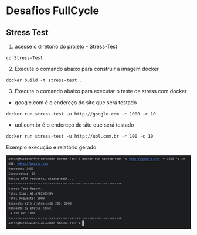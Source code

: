 # Desafios FullCycle


## Stress Test

1. acesse o diretorio do projeto - Stress-Test
```shell
cd Stress-Test
```
2. Execute o comando abaixo para construir a imagem docker
```shell
docker build -t stress-test .
```
3. Execute o comando abaixo para executar o teste de stress com docker

- google.com é o endereço do site que será testado
```shell
docker run stress-test -u http://google.com -r 1000 -c 10
```

- uol.com.br é o endereço do site que será testado
```shell
docker run stress-test -u http://uol.com.br -r 100 -c 10
```

Exemplo execução e relatório gerado

![stress-test1.png](assets/images/stress-test1.png)